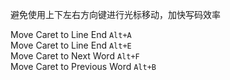 避免使用上下左右方向键进行光标移动，加快写码效率

Move Caret to Line End `Alt+A`  
Move Caret to Line End `Alt+E`  
Move Caret to Next Word `Alt+F`  
Move Caret to Previous Word `Alt+B`  
